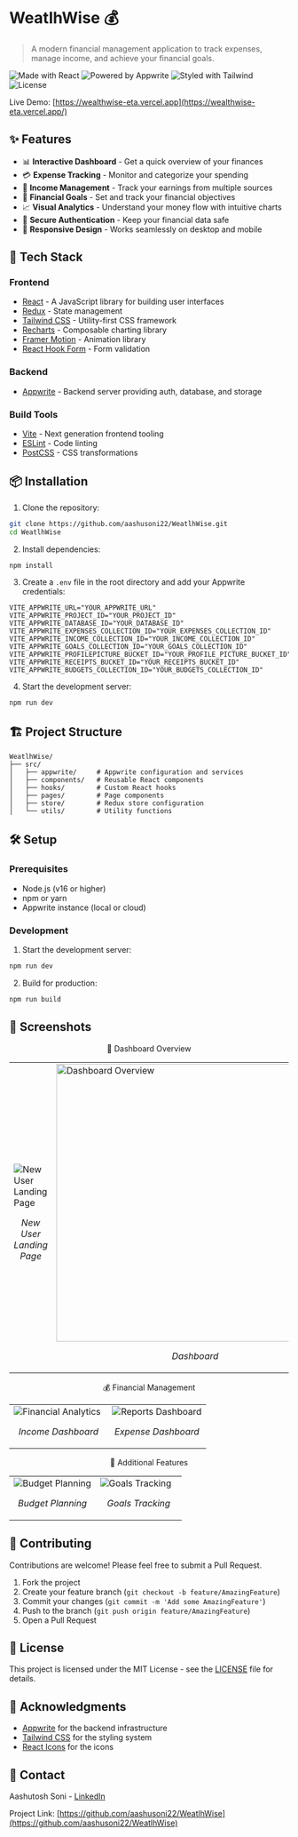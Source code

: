 # WeatlhWise 💰

> A modern financial management application to track expenses, manage income, and achieve your financial goals.

![Made with React](https://img.shields.io/badge/Made_with-React-61DAFB?style=flat-square&logo=react)
![Powered by Appwrite](https://img.shields.io/badge/Powered_by-Appwrite-FD366E?style=flat-square&logo=appwrite)
![Styled with Tailwind](https://img.shields.io/badge/Styled_with-Tailwind-38B2AC?style=flat-square&logo=tailwind-css)
![License](https://img.shields.io/badge/License-MIT-green.svg?style=flat-square)

Live Demo: [https://wealthwise-eta.vercel.app](https://wealthwise-eta.vercel.app/)

## ✨ Features

- 📊 **Interactive Dashboard** - Get a quick overview of your finances
- 💳 **Expense Tracking** - Monitor and categorize your spending
- 💸 **Income Management** - Track your earnings from multiple sources
- 🎯 **Financial Goals** - Set and track your financial objectives
- 📈 **Visual Analytics** - Understand your money flow with intuitive charts
- 🔐 **Secure Authentication** - Keep your financial data safe
- 📱 **Responsive Design** - Works seamlessly on desktop and mobile

## 🚀 Tech Stack

### Frontend
- [React](https://reactjs.org/) - A JavaScript library for building user interfaces
- [Redux](https://redux.js.org/) - State management
- [Tailwind CSS](https://tailwindcss.com/) - Utility-first CSS framework
- [Recharts](https://recharts.org/) - Composable charting library
- [Framer Motion](https://www.framer.com/motion/) - Animation library
- [React Hook Form](https://react-hook-form.com/) - Form validation

### Backend
- [Appwrite](https://appwrite.io/) - Backend server providing auth, database, and storage

### Build Tools
- [Vite](https://vitejs.dev/) - Next generation frontend tooling
- [ESLint](https://eslint.org/) - Code linting
- [PostCSS](https://postcss.org/) - CSS transformations

## 📦 Installation

1. Clone the repository:
```bash
git clone https://github.com/aashusoni22/WeatlhWise.git
cd WeatlhWise
```

2. Install dependencies:
```bash
npm install
```

3. Create a `.env` file in the root directory and add your Appwrite credentials:
```env
VITE_APPWRITE_URL="YOUR_APPWRITE_URL"
VITE_APPWRITE_PROJECT_ID="YOUR_PROJECT_ID"
VITE_APPWRITE_DATABASE_ID="YOUR_DATABASE_ID"
VITE_APPWRITE_EXPENSES_COLLECTION_ID="YOUR_EXPENSES_COLLECTION_ID"
VITE_APPWRITE_INCOME_COLLECTION_ID="YOUR_INCOME_COLLECTION_ID"
VITE_APPWRITE_GOALS_COLLECTION_ID="YOUR_GOALS_COLLECTION_ID"
VITE_APPWRITE_PROFILEPICTURE_BUCKET_ID="YOUR_PROFILE_PICTURE_BUCKET_ID"
VITE_APPWRITE_RECEIPTS_BUCKET_ID="YOUR_RECEIPTS_BUCKET_ID"
VITE_APPWRITE_BUDGETS_COLLECTION_ID="YOUR_BUDGETS_COLLECTION_ID"
```

4. Start the development server:
```bash
npm run dev
```

## 🏗️ Project Structure

```
WeatlhWise/
├── src/
│   ├── appwrite/     # Appwrite configuration and services
│   ├── components/   # Reusable React components
│   ├── hooks/        # Custom React hooks
│   ├── pages/        # Page components
│   ├── store/        # Redux store configuration
│   └── utils/        # Utility functions
```

## 🛠️ Setup

### Prerequisites
- Node.js (v16 or higher)
- npm or yarn
- Appwrite instance (local or cloud)

### Development
1. Start the development server:
```bash
npm run dev
```

2. Build for production:
```bash
npm run build
```


## 📱 Screenshots

<div align="center">
🎯 Dashboard Overview
<table>
<tr>
    <td width="50%">
        <img src="https://github.com/user-attachments/assets/01c61ff2-7d3e-4d83-917e-35de4f3cdcb1" alt="New User Landing Page"/>
        <p align="center"><i>New User Landing Page</i></p>
    </td>
    <td width="50%">
    <img src="https://github.com/user-attachments/assets/90ea1664-722a-45f0-9a49-8c768ed0c076" width="500px" alt="Dashboard Overview"/>
        <p align="center"><i>Dashboard</i></p>
    </td>
</tr>
</table>
💰 Financial Management
<table>
<tr>
    <td width="50%">
        <img src="https://github.com/user-attachments/assets/aae00b76-101d-41af-9ba2-3f28796e8fbc" alt="Financial Analytics"/>
        <p align="center"><i>Income Dashboard</i></p>
    </td>
    <td width="50%">
        <img src="https://github.com/user-attachments/assets/73f984cf-ca00-4413-81d6-0fc6af68c369" alt="Reports Dashboard"/>
        <p align="center"><i>Expense Dashboard</i></p>
    </td>
</tr>
</table>
🎨 Additional Features
<table>
<tr>
    <td width="50%">
        <img src="https://github.com/user-attachments/assets/6fd7a9ab-1b2e-4ca0-a34f-f979ee0aa834" alt="Budget Planning"/>
        <p align="center"><i>Budget Planning</i></p>
    </td>
    <td width="50%">
        <img src="https://github.com/user-attachments/assets/b9735ad8-ca2a-42a1-89b1-9f4a1a878fcc" alt="Goals Tracking"/>
        <p align="center"><i>Goals Tracking</i></p>
    </td>
</tr>
</table>
</div>


## 🤝 Contributing

Contributions are welcome! Please feel free to submit a Pull Request.

1. Fork the project
2. Create your feature branch (`git checkout -b feature/AmazingFeature`)
3. Commit your changes (`git commit -m 'Add some AmazingFeature'`)
4. Push to the branch (`git push origin feature/AmazingFeature`)
5. Open a Pull Request

## 📄 License

This project is licensed under the MIT License - see the [LICENSE](LICENSE) file for details.

## 🙏 Acknowledgments

- [Appwrite](https://appwrite.io/) for the backend infrastructure
- [Tailwind CSS](https://tailwindcss.com/) for the styling system
- [React Icons](https://react-icons.github.io/react-icons/) for the icons

## 📧 Contact

Aashutosh Soni - [LinkedIn](https://www.linkedin.com/in/aashutosh22/)

Project Link: [https://github.com/aashusoni22/WeatlhWise](https://github.com/aashusoni22/WeatlhWise)
